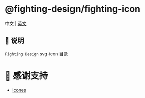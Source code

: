 # @fighting-design/fighting-icon

中文 | [英文](https://github.com/FightingDesign/fighting-design/blob/master/packages/fighting-icon/README.en-US.md)

## 🐳 说明

`Fighting Design` svg-icon 目录

# 💌 感谢支持

- [icones](https://github.com/antfu/icones)
